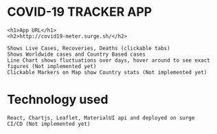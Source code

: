 # COVID-19 TRACKER APP
    <h1>App URL</h1>
    <h2>http://covid19-meter.surge.sh/</h2>
    
    Shows Live Cases, Recoveries, Deaths (clickable tabs)
    Shows Worldwide cases and Country Based cases
    Line Chart shows fluctuations over days, hover around to see exact figures (Not implemented yet)
    Clickable Markers on Map show Country stats (Not implemented yet)

# Technology used
    React, Chartjs, Leaflet, MaterialUI api and deployed on surge
    CI/CD (Not implemented yet)
